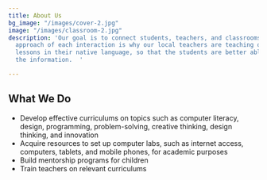 ```yaml
---
title: About Us
bg_image: "/images/cover-2.jpg"
image: "/images/classroom-2.jpg"
description: 'Our goal is to connect students, teachers, and classrooms.  The grassroots
  approach of each interaction is why our local teachers are teaching our technology
  lessons in their native language, so that the students are better able to absorb
  the information.  '

---
```

## What We Do

* Develop effective curriculums on topics such as computer literacy, design, programming, problem-solving, creative thinking, design thinking, and innovation
* Acquire resources to set up computer labs, such as internet access, computers, tablets, and mobile phones, for academic purposes
* Build mentorship programs for children
* Train teachers on relevant curriculums